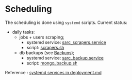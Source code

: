 # Scheduling

The scheduling is done using `systemd` scripts. Current status:

- daily tasks:
	- jobs + users scraping; 
		- systemd service: [sarc_scrapers.service](../../scripts/systemd/sarc_scrapers.service)
		- script: [scrapers.sh](../../scripts/systemd/scrapers.sh)
	- db backups (see [Backups](backups.md)); 
		- systemd service: [sarc_backup.service](../../scripts/systemd/sarc_backup.service)
		- script: [mongo_backup.sh](../../scripts/systemd/mongo_backup.sh)


Reference : [systemd services in deployment.md](../deployment.md#systemd-services)
